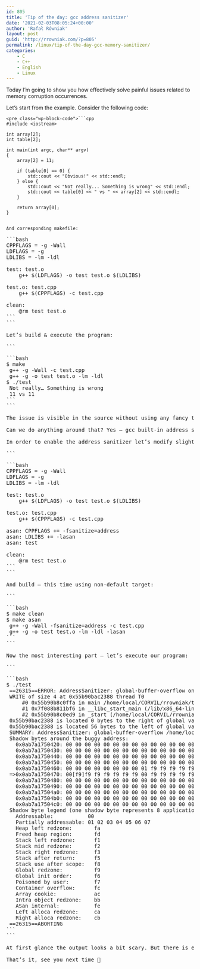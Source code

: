 ```yaml
---
id: 805
title: 'Tip of the day: gcc address sanitizer'
date: '2021-02-03T08:05:24+00:00'
author: 'Rafał Równiak'
layout: post
guid: 'http://rrowniak.com/?p=805'
permalink: /linux/tip-of-the-day-gcc-memory-sanitizer/
categories:
    - C
    - C++
    - English
    - Linux
---
```


Today I’m going to show you how effectively solve painful issues related to memory corruption occurrences.

Let’s start from the example. Consider the following code:

```
<pre class="wp-block-code">```cpp
#include <iostream>

int array[2];
int table[2];

int main(int argc, char** argv)
{   
    array[2] = 11;

    if (table[0] == 0) {
        std::cout << "Obvious!" << std::endl;
    } else {
        std::cout << "Not really... Something is wrong" << std::endl;
        std::cout << table[0] << " vs " << array[2] << std::endl;
    }

    return array[0];
}
```
```

And corresponding makefile:

```
<pre class="wp-block-code">```bash
CPPFLAGS = -g -Wall
LDFLAGS = -g
LDLIBS = -lm -ldl

test: test.o
    g++ $(LDFLAGS) -o test test.o $(LDLIBS)

test.o: test.cpp
    g++ $(CPPFLAGS) -c test.cpp

clean:
    @rm test test.o
```
```

Let’s build &amp; execute the program:

```
<pre class="wp-block-code">```bash
$ make
 g++ -g -Wall -c test.cpp
 g++ -g -o test test.o -lm -ldl
$ ./test 
 Not really… Something is wrong
 11 vs 11
```
```

The issue is visible in the source without using any fancy tool. But if you have hundreds of thousands of lines of code, the problem isn’t such trivial. Moreover, it may not manifest all the time but just from time to time and it doesn’t have to be a crash – sometimes it’s just a weird program behavior like the above example.

Can we do anything around that? Yes – gcc built-in address sanitizer. That feature adds additional instrumentation to our code and will perform monitoring in the runtime like checking whether our code access only allocated memory, stack overflows, and many more.

In order to enable the address sanitizer let’s modify slightly our makefile:

```
<pre class="wp-block-code">```bash
CPPFLAGS = -g -Wall
LDFLAGS = -g
LDLIBS = -lm -ldl

test: test.o
    g++ $(LDFLAGS) -o test test.o $(LDLIBS)

test.o: test.cpp
    g++ $(CPPFLAGS) -c test.cpp

asan: CPPFLAGS += -fsanitize=address
asan: LDLIBS += -lasan
asan: test

clean:
    @rm test test.o
```
```

And build – this time using non-default target:

```
<pre class="wp-block-code">```bash
$ make clean
$ make asan
 g++ -g -Wall -fsanitize=address -c test.cpp
 g++ -g -o test test.o -lm -ldl -lasan
```
```

Now the most interesting part – let’s execute our program:

```
<pre class="wp-block-code">```bash
$ ./test 
 ==26315==ERROR: AddressSanitizer: global-buffer-overflow on address 0x55b90bac2388 at pc 0x55b90b8c0ffb bp 0x7ffe6500cb20 sp 0x7ffe6500cb10
 WRITE of size 4 at 0x55b90bac2388 thread T0
     #0 0x55b90b8c0ffa in main /home/local/CORVIL/rrowniak/tmp/sanitizer/test.cpp:8
     #1 0x7f088b811bf6 in __libc_start_main (/lib/x86_64-linux-gnu/libc.so.6+0x21bf6)
     #2 0x55b90b8c0ed9 in _start (/home/local/CORVIL/rrowniak/tmp/sanitizer/test+0xed9)
 0x55b90bac2388 is located 0 bytes to the right of global variable 'array' defined in 'test.cpp:3:5' (0x55b90bac2380) of size 8
 0x55b90bac2388 is located 56 bytes to the left of global variable 'table' defined in 'test.cpp:4:5' (0x55b90bac23c0) of size 8
 SUMMARY: AddressSanitizer: global-buffer-overflow /home/local/CORVIL/rrowniak/tmp/sanitizer/test.cpp:8 in main
 Shadow bytes around the buggy address:
   0x0ab7a1750420: 00 00 00 00 00 00 00 00 00 00 00 00 00 00 00 00
   0x0ab7a1750430: 00 00 00 00 00 00 00 00 00 00 00 00 00 00 00 00
   0x0ab7a1750440: 00 00 00 00 00 00 00 00 00 00 00 00 00 00 00 00
   0x0ab7a1750450: 00 00 00 00 00 00 00 00 00 00 00 00 00 00 00 00
   0x0ab7a1750460: 00 00 00 00 00 00 00 00 01 f9 f9 f9 f9 f9 f9 f9
 =>0x0ab7a1750470: 00[f9]f9 f9 f9 f9 f9 f9 00 f9 f9 f9 f9 f9 f9 f9
   0x0ab7a1750480: 00 00 00 00 00 00 00 00 00 00 00 00 00 00 00 00
   0x0ab7a1750490: 00 00 00 00 00 00 00 00 00 00 00 00 00 00 00 00
   0x0ab7a17504a0: 00 00 00 00 00 00 00 00 00 00 00 00 00 00 00 00
   0x0ab7a17504b0: 00 00 00 00 00 00 00 00 00 00 00 00 00 00 00 00
   0x0ab7a17504c0: 00 00 00 00 00 00 00 00 00 00 00 00 00 00 00 00
 Shadow byte legend (one shadow byte represents 8 application bytes):
   Addressable:           00
   Partially addressable: 01 02 03 04 05 06 07 
   Heap left redzone:       fa
   Freed heap region:       fd
   Stack left redzone:      f1
   Stack mid redzone:       f2
   Stack right redzone:     f3
   Stack after return:      f5
   Stack use after scope:   f8
   Global redzone:          f9
   Global init order:       f6
   Poisoned by user:        f7
   Container overflow:      fc
   Array cookie:            ac
   Intra object redzone:    bb
   ASan internal:           fe
   Left alloca redzone:     ca
   Right alloca redzone:    cb
 ==26315==ABORTING
```
```

At first glance the output looks a bit scary. But there is everything that you need to solve the puzzle. Especially that comment: „*AddressSanitizer: **global-buffer-overflow on address** (…) **WRITE of size 4** in main /home/**test.cpp:8** (…)*” – that’s all what you really need.

That’s it, see you next time 🙂